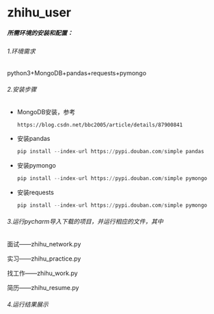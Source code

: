 # zhihu_user
##### 所需环境的安装和配置：

###### 1.环境需求

python3+MongoDB+pandas+requests+pymongo

###### 2.安装步骤

- MongoDB安装，参考

  ```
  https://blog.csdn.net/bbc2005/article/details/87900841
  ```

- 安装pandas

  ```python
  pip install --index-url https://pypi.douban.com/simple pandas
  ```

- 安装pymongo

  ```python
  pip install --index-url https://pypi.douban.com/simple pymongo
  ```

- 安装requests

  ```python
  pip install --index-url https://pypi.douban.com/simple pymongo
  ```

###### 3.运行pycharm导入下载的项目，并运行相应的文件，其中

面试——zhihu_network.py

实习——zhihu_practice.py

找工作——zhihu_work.py

简历——zhihu_resume.py

###### 4.运行结果展示



